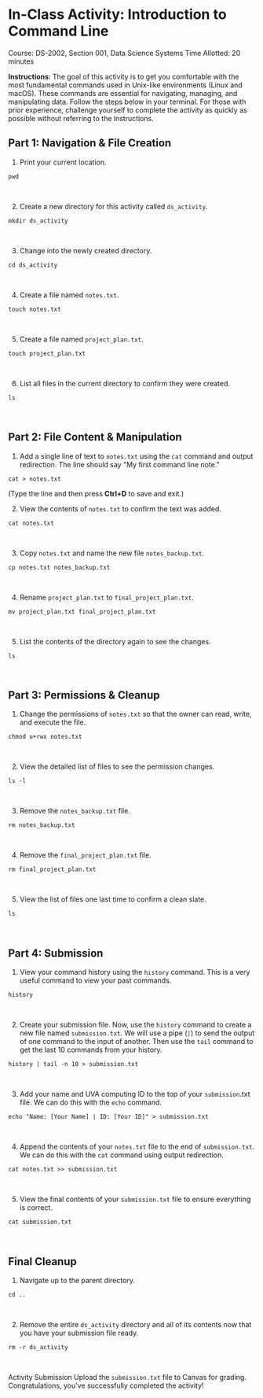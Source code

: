 # In-Class Activity: Introduction to Command Line
Course: DS-2002, Section 001, Data Science Systems
Time Allotted: 20 minutes

**Instructions**: The goal of this activity is to get you comfortable with the most fundamental commands used in Unix-like environments (Linux and macOS). These commands are essential for navigating, managing, and manipulating data. Follow the steps below in your terminal. For those with prior experience, challenge yourself to complete the activity as quickly as possible without referring to the instructions.

## Part 1: Navigation & File Creation
1. Print your current location.
```
pwd
```
<br>

2. Create a new directory for this activity called `ds_activity`.
```
mkdir ds_activity
```
<br>

3. Change into the newly created directory.
```
cd ds_activity
```
<br>

4. Create a file named `notes.txt`.
```
touch notes.txt
```
<br>

5. Create a file named `project_plan.txt`.
```
touch project_plan.txt
```
<br>

6. List all files in the current directory to confirm they were created.
```
ls
```
<br>

## Part 2: File Content & Manipulation
1. Add a single line of text to `notes.txt` using the `cat` command and output redirection. The line should say "My first command line note."
```
cat > notes.txt
```
(Type the line and then press **Ctrl+D** to save and exit.)
<br>

2. View the contents of `notes.txt` to confirm the text was added.
```
cat notes.txt
```
<br>

3. Copy `notes.txt` and name the new file `notes_backup.txt`.
```
cp notes.txt notes_backup.txt
```
<br>

4. Rename `project_plan.txt` to `final_project_plan.txt`.
```
mv project_plan.txt final_project_plan.txt
```
<br>

5. List the contents of the directory again to see the changes.
```
ls
```
<br>

## Part 3: Permissions & Cleanup
1. Change the permissions of `notes.txt` so that the owner can read, write, and execute the file.
```
chmod u+rwx notes.txt
```
<br>

2. View the detailed list of files to see the permission changes.
```
ls -l
```
<br>

3. Remove the `notes_backup.txt` file.
```
rm notes_backup.txt
```
<br>

4. Remove the `final_project_plan.txt` file.
```
rm final_project_plan.txt
```
<br>

5. View the list of files one last time to confirm a clean slate.
```
ls
```
<br>

## Part 4: Submission
1. View your command history using the `history` command. This is a very useful command to view your past commands.
```
history
```
<br>

2. Create your submission file. Now, use the `history` command to create a new file named `submission.txt`. We will use a pipe (`|`) to send the output of one command to the input of another. Then use the `tail` command to get the last 10 commands from your history.
```
history | tail -n 10 > submission.txt
```
<br>

3. Add your name and UVA computing ID to the top of your `submission`.txt file. We can do this with the `echo` command.
```
echo "Name: [Your Name] | ID: [Your ID]" > submission.txt
```
<br>

4. Append the contents of your `notes.txt` file to the end of `submission.txt`. We can do this with the `cat` command using output redirection.
```
cat notes.txt >> submission.txt
```
<br>

5. View the final contents of your `submission.txt` file to ensure everything is correct.
```
cat submission.txt
```
<br>

## Final Cleanup
1. Navigate up to the parent directory.
```
cd ..
```
<br>

2. Remove the entire `ds_activity` directory and all of its contents now that you have your submission file ready.
```
rm -r ds_activity
```
<br>

Activity Submission
Upload the `submission.txt` file to Canvas for grading. Congratulations, you've successfully completed the activity!
